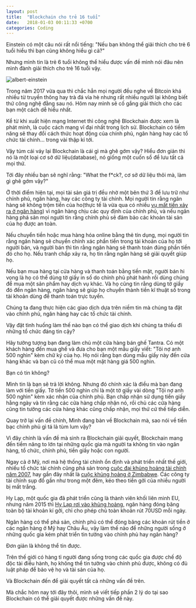 ```yaml
---
layout: post
title:  "Blockchain cho trẻ 16 tuổi"
date:   2018-01-03 00:11:33 +0700
categories: Coding
---
```


Einstein có một câu nói rất nổi tiếng: "Nếu bạn không thể giải thích cho trẻ 6 tuổi hiểu thì bạn cũng không hiểu gì cả?"

Nhưng mình tin là trẻ 6 tuổi không thể hiểu được vấn đề mình nói đâu nên mình đành giải thích cho trẻ 16 tuổi vậy.

![albert-einstein](/assets/images/Albert-Einstein-Quotes-4.jpg)

Trong năm 2017 vừa qua thì chắc hẳn mọi người đều nghe về Bitcoin khá nhiều từ truyền thông hay trà đá vỉa hè nhưng rất nhiều người lại không biết thứ công nghệ đằng sau nó. Hôm nay mình sẽ cố gắng giải thích cho các bạn một cách dễ hiểu nhất.

Kể từ khi xuất hiện mạng Internet thì công nghệ Blockchain được xem là phát minh, là cuộc cách mạng vĩ đại nhất trong lịch sử. Blockchain có tiềm năng sẽ thay đổi cách thức hoạt động của chính phủ, ngân hàng hay các tổ chức tài chính... trong vài thập kỉ tới.

Vậy túm cái váy lại Blockchain là cái gì mà ghê gớm vậy? Hiểu đơn giản thì nó là một loại cơ sở dữ liệu(database), nó giống một cuốn sổ để lưu tất cả mọi thứ.

Tới đây nhiều bạn sẽ nghĩ rằng: "What the f*ck?, cơ sở dữ liệu thôi mà, làm gì ghê gớm vậy?"

Ở thời điểm hiện tại, mọi tài sản giá trị đều nhờ một bên thứ 3 để lưu trữ như chính phủ, ngân hàng, hay các công ty tài chính. Mọi người tin rằng ngân hàng sẽ không trộm tiền của ho(thực tế là vừa qua có nhiều [vụ mất tiền xảy ra ở ngân hàng](https://kinhdoanh.vnexpress.net/tin-tuc/ebank/ngan-hang/khach-bao-mat-9-ty-dong-trong-tai-khoan-ngan-hang-3560758.html)) vì ngân hàng chịu các quy định của chính phủ, và nếu ngân hàng phá sản mọi người tin rằng chính phủ sẽ đảm bảo các khoản tài sản của họ được an toàn.

Nếu chuyển tiền hoặc mua hàng hóa online bằng thẻ tín dụng, mọi người tin rằng ngân hàng sẽ chuyển chính xác phần tiền trong tài khoản của họ tới người bán, và người bán thì tin rằng ngân hàng sẽ thanh toán đúng phần tiền đó cho họ. Nếu tranh chấp xảy ra, họ tin rằng ngân hàng sẽ giải quyết giúp họ.

Nếu bạn mua hàng tại cửa hàng và thanh toán bằng tiền mặt, người bán hi vọng là họ có thể dùng tờ giấy in số do chính phủ phát hành rồi dùng chúng để mua một sản phẩm hay dịch vụ khác. Và họ cũng tin rằng dùng tờ giấy đó đến ngân hàng, ngân hàng sẽ giúp họ chuyển thành tiền kĩ thuật số trong tài khoản dùng để thanh toán trực tuyến.

Chúng ta đang thực hiện các giao dịch dựa trên niềm tin mà chúng ta đặt vào chính phủ, ngân hàng hay các tổ chức tài chính.

Vậy đặt tình huống làm thế nào bạn có thể giao dịch khi chúng ta thiếu đi những tổ chức đáng tin cậy?

Hãy tưởng tượng bạn đang làm chủ một cửa hàng bán ghế Tantra. Có một khách hàng đến mua ghế và đưa cho bạn một mẫu giấy viết: "Tôi nợ anh 500 nghìn" kèm chữ ký của họ. Họ nói rằng bạn dùng mẫu giấy này đến cửa hàng khác và bạn cũ có thể mua một mặt hàng giá 500 nghìn.

Bạn có tin không?

Mình tin là bạn sẽ trả lời không. Nhưng đó chính xác là điều mà bạn đang làm với tiền giấy. Tờ tiền 500 nghìn chỉ là một tờ giấy vài dòng "Tội nợ anh 500 nghìn" kèm xác nhận của chính phủ. Bạn chấp nhận sử dụng tiền giấy hằng ngày và tin rằng các cửa hàng chấp nhận nó, rồi chủ các cửa hàng cũng tin tưởng các cửa hàng khác cũng chấp nhận, mọi thứ cứ thế tiếp diễn.

Quay trở lại vấn đề chính, Mình đang bàn về Blockchain mà, sao nói về tiền bạc chính phủ gì tá lả tùm lum vậy?

Vì đây chính là vấn đề mà sinh ra Blockchain giải quyết, Blockchain mang đến tiềm năng to lớn tại những quốc gia mà người ta không tin vào ngân hàng, tổ chức, chính phủ, tiền giấy hoặc con người.

Ngay cả ở Mỹ, nơi mà hệ thống tài chính ổn định và phát triển nhất thế giới, nhiều tổ chức tài chính cũng phá sản trong [cuộc đại khủng hoảng tài chính năm 2007](https://vi.wikipedia.org/wiki/Kh%E1%BB%A7ng_ho%E1%BA%A3ng_t%C3%A0i_ch%C3%ADnh_Hoa_K%E1%BB%B3_2007-2009), hay gần đây nhất là [cuộc khủng hoảng ở Zimbabwe](https://news.zing.vn/nhung-ty-phu-chet-doi-o-zimbabwe-post549340.html). Các công ty tài chính sụp đổ gần như trong một đêm, kéo theo tiền gởi của nhiều người bị mất trắng.

Hy Lạp, một quốc gia đã phát triển cũng là thành viên khối liên minh EU, nhưng năm 2015 thì [Hy Lạp rơi vào khủng hoảng](https://news.zing.vn/thu-hai-den-toi-tai-hy-lap-khong-tien-khong-hy-vong-post554277.html), ngân hàng đóng băng toàn bộ tài khoản kí gởi, chỉ cho phép chủ toàn khoản rút 70USD mỗi ngày.

Ngân hàng có thể phá sản, chính phủ có thể đóng băng các khoản rút tiền ở các ngân hàng ở Mỹ hay Châu Âu, vậy làm thế nào để những người sống ở những quốc gia kém phát triển  tin tưởng vào chính phủ hay ngân hàng?

Đơn giản là không thể tin được.

Trên thế giới có hàng tỉ người đang sống trong các quốc gia được chế độ độc tài điều hành, họ không thể tin tưởng vào chính phủ được, không có đủ luật pháp để bảo vệ họ và tài sản của họ.

Và Blockchain đến để giải quyết tất cả những vấn đề trên.

Mà chắc hôm nay tới đây thôi, mình sẽ viết tiếp phần 2 lý do tại sao Blockchain có thể giải quyết được những vấn đề này.
